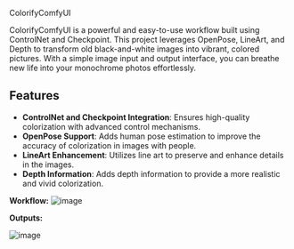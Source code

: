  ColorifyComfyUI

ColorifyComfyUI is a powerful and easy-to-use workflow built using ControlNet and Checkpoint. This project leverages OpenPose, LineArt, and Depth to transform old black-and-white images into vibrant, colored pictures. With a simple image input and output interface, you can breathe new life into your monochrome photos effortlessly.

## Features
- **ControlNet and Checkpoint Integration**: Ensures high-quality colorization with advanced control mechanisms.
- **OpenPose Support**: Adds human pose estimation to improve the accuracy of colorization in images with people.
- **LineArt Enhancement**: Utilizes line art to preserve and enhance details in the images.
- **Depth Information**: Adds depth information to provide a more realistic and vivid colorization.

**Workflow:**
![image](https://github.com/Roshanshan/ComfyUI_photo_restoration/assets/41194346/c8c0f043-aabd-4b69-9fcb-5cdb24e53705)

**Outputs:**

![image](https://github.com/Roshanshan/ComfyUI_photo_restoration/assets/41194346/d03eab7c-13fb-4c4b-a0c6-52dcc5eea8fe)


